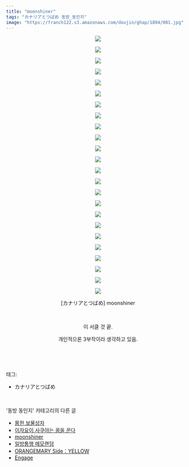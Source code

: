 ```yaml
---
title: "moonshiner"
tags: "カナリアとつばめ 동방_동인지"
image: "https://franch122.s3.amazonaws.com/doujin/ghap/1894/001.jpg"
---
```

<div class="article">
<p style="text-align: center; clear: none; float: none;"><img src="{{ site.imgserver4 }}/ghap/1894/001.jpg"/></p>
<p style="text-align: center; clear: none; float: none;"><img src="{{ site.imgserver4 }}/ghap/1894/002.jpg"/></p>
<p style="text-align: center; clear: none; float: none;"><img src="{{ site.imgserver4 }}/ghap/1894/003.jpg"/></p>
<p style="text-align: center; clear: none; float: none;"><img src="{{ site.imgserver4 }}/ghap/1894/004.jpg"/></p>
<p style="text-align: center; clear: none; float: none;"><img src="{{ site.imgserver4 }}/ghap/1894/005.jpg"/></p>
<p style="text-align: center; clear: none; float: none;"><img src="{{ site.imgserver4 }}/ghap/1894/006.jpg"/></p>
<p style="text-align: center; clear: none; float: none;"><img src="{{ site.imgserver4 }}/ghap/1894/007.jpg"/></p>
<p style="text-align: center; clear: none; float: none;"><img src="{{ site.imgserver4 }}/ghap/1894/008.jpg"/></p>
<p style="text-align: center; clear: none; float: none;"><img src="{{ site.imgserver4 }}/ghap/1894/009.jpg"/></p>
<p style="text-align: center; clear: none; float: none;"><img src="{{ site.imgserver4 }}/ghap/1894/010.jpg"/></p>
<p style="text-align: center; clear: none; float: none;"><img src="{{ site.imgserver4 }}/ghap/1894/011.jpg"/></p>
<p style="text-align: center; clear: none; float: none;"><img src="{{ site.imgserver4 }}/ghap/1894/012.jpg"/></p>
<p style="text-align: center; clear: none; float: none;"><img src="{{ site.imgserver4 }}/ghap/1894/013.jpg"/></p>
<p style="text-align: center; clear: none; float: none;"><img src="{{ site.imgserver4 }}/ghap/1894/014.jpg"/></p>
<p style="text-align: center; clear: none; float: none;"><img src="{{ site.imgserver4 }}/ghap/1894/015.jpg"/></p>
<p style="text-align: center; clear: none; float: none;"><img src="{{ site.imgserver4 }}/ghap/1894/016.jpg"/></p>
<p style="text-align: center; clear: none; float: none;"><img src="{{ site.imgserver4 }}/ghap/1894/017.jpg"/></p>
<p style="text-align: center; clear: none; float: none;"><img src="{{ site.imgserver4 }}/ghap/1894/018.jpg"/></p>
<p style="text-align: center; clear: none; float: none;"><img src="{{ site.imgserver4 }}/ghap/1894/019.jpg"/></p>
<p style="text-align: center; clear: none; float: none;"><img src="{{ site.imgserver4 }}/ghap/1894/020.jpg"/></p>
<p style="text-align: center; clear: none; float: none;"><img src="{{ site.imgserver4 }}/ghap/1894/021.jpg"/></p>
<p style="text-align: center; clear: none; float: none;"><img src="{{ site.imgserver4 }}/ghap/1894/022.jpg"/></p>
<p style="text-align: center; clear: none; float: none;"><img src="{{ site.imgserver4 }}/ghap/1894/023.jpg"/></p>
<p style="text-align: center; clear: none; float: none;"><img src="{{ site.imgserver4 }}/ghap/1894/024.jpg"/></p>
<p style="text-align: center; clear: none; float: none;">[カナリアとつばめ] moonshiner</p>
<p style="text-align: center; clear: none; float: none;"><br/></p>
<p style="text-align: center; clear: none; float: none;">이 서클 것 끝.</p>
<p style="text-align: center; clear: none; float: none;">개인적으론 3부작이라 생각하고 있음.</p>
<p><br/></p>
</div><br/>
<div class="tagTrail">
<p>태그: </p>
<ul>
<li>カナリアとつばめ</li>
</ul>
</div><br/>
<div class="another">
<p>'동방 동인지' 카테고리의 다른 글</p>
<ul>
<li><a href="/ghap_1897">묭한 보물상자</a></li>
<li><a href="/ghap_1895">이자요이 사쿠야는 꿈을 꾼다</a></li>
<li><a href="/ghap_1894">moonshiner</a></li>
<li><a href="/ghap_1893">일방통행 메모랜덤</a></li>
<li><a href="/ghap_1892">ORANGEMARY Side：YELLOW</a></li>
<li><a href="/ghap_1891">Engage</a></li>
</ul>
</div><br/>
<div class="cb_module cb_fluid">
<div class="cb_wrt cb_profile">
</div><!-- commentList close -->
</div><br/>
